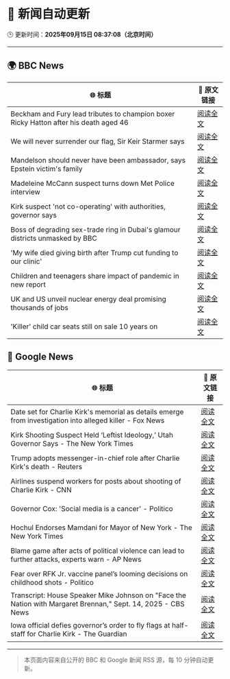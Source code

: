 # 🧠 新闻自动更新

🕒 更新时间：**2025年09月15日 08:37:08（北京时间）**

---

## 🌍 BBC News

| 🌐 标题 | 🔗 原文链接 |
|--------|-------------|
| Beckham and Fury lead tributes to champion boxer Ricky Hatton after his death aged 46 | [阅读全文](https://www.bbc.com/sport/boxing/articles/cd0724eg90ko?at_medium=RSS&at_campaign=rss) |
| We will never surrender our flag, Sir Keir Starmer says | [阅读全文](https://www.bbc.com/news/articles/c3vz91x5ynzo?at_medium=RSS&at_campaign=rss) |
| Mandelson should never have been ambassador, says Epstein victim's family | [阅读全文](https://www.bbc.com/news/articles/c87ypx8gq3do?at_medium=RSS&at_campaign=rss) |
| Madeleine McCann suspect turns down Met Police interview | [阅读全文](https://www.bbc.com/news/articles/cr5qd18y8j5o?at_medium=RSS&at_campaign=rss) |
| Kirk suspect 'not co-operating' with authorities, governor says | [阅读全文](https://www.bbc.com/news/articles/c4gvrw2pgedo?at_medium=RSS&at_campaign=rss) |
| Boss of degrading sex-trade ring in Dubai's glamour districts unmasked by BBC | [阅读全文](https://www.bbc.com/news/articles/cx2r9y3kxy9o?at_medium=RSS&at_campaign=rss) |
| 'My wife died giving birth after Trump cut funding to our clinic' | [阅读全文](https://www.bbc.com/news/articles/ckgqdneev1no?at_medium=RSS&at_campaign=rss) |
| Children and teenagers share impact of pandemic in new report | [阅读全文](https://www.bbc.com/news/articles/cx2jll1wx4ko?at_medium=RSS&at_campaign=rss) |
| UK and US unveil nuclear energy deal promising thousands of jobs | [阅读全文](https://www.bbc.com/news/articles/ckgzevzwxwro?at_medium=RSS&at_campaign=rss) |
| 'Killer' child car seats still on sale 10 years on | [阅读全文](https://www.bbc.com/news/articles/c8643d1p85zo?at_medium=RSS&at_campaign=rss) |

## 📰 Google News

| 🌐 标题 | 🔗 原文链接 |
|--------|-------------|
| Date set for Charlie Kirk's memorial as details emerge from investigation into alleged killer - Fox News | [阅读全文](https://news.google.com/rss/articles/CBMihgFBVV95cUxNeEFfRWltVnFYUm8teUh0akdkQUFqTzd5ekRSbDViNFRLLWl0djFGSlRzN1A2aHphX29rTWNLUzBwY3dUTExuMWhaZVFPSkF1SDM4TVM5VEltWlZ4QmtiajJHR0RGb0hpY3JXVURnUXhGUzZPem5uZ2t6RDNmYkk0QW1HbVFNd9IBiwFBVV95cUxOazdJbFJ1N2F4RFdpS1FGTE9GTi02LS1RWE12T3BPak14SlE4T0V0Z21rSEh1MUZ2ZTdmNW9GcTY5X3ZkU1pESUk4Z3dLaDhPdVdlcjI3NHV5bTlTcE9mdGhzNlBUVFVnOU1wSmxaX2xHaGJTWTFlSEQ1bFFWMC1GMWthTDVWQ1pDX1dZ?oc=5) |
| Kirk Shooting Suspect Held ‘Leftist Ideology,’ Utah Governor Says - The New York Times | [阅读全文](https://news.google.com/rss/articles/CBMiiAFBVV95cUxPeHFnZEtwLXN5TEpRWUE3V0t4dzFGcElnMUhtenFNTlcyNzIwSVpUcU1DVE1UZnVfNmhsU0luVmFWcndaSlVDem5NTHpLMkVNejhobXFNbHF6RUs0cmVDME1CU2g0N0d1cUtpZ19VUndCRmhBLUtQLUJNOGhXT2RIQ0pQbHg4OV96?oc=5) |
| Trump adopts messenger-in-chief role after Charlie Kirk's death - Reuters | [阅读全文](https://news.google.com/rss/articles/CBMiqwFBVV95cUxOZVBESERoRGd0VDJxX29zUzNDVWdKTWRFOVc5bnVYeEE5VXJIZHZucWZHZVdJcThzTFVMaDFmN282b2o4aHNtUGJBbHg1RE9YaGwtUWxveGs2TERvXzc0WVJVR2F2MkVOejQzdkk2VHdNOTJkRXlXQ1ljT1dETWtSTWQ2bE14dWw5d1ZxVlBLRkRRN09GNnAtQWRRNE90M3BndG82ci1aeUFMZnM?oc=5) |
| Airlines suspend workers for posts about shooting of Charlie Kirk - CNN | [阅读全文](https://news.google.com/rss/articles/CBMiakFVX3lxTE1mSWtqeGtwQTNRWmNqLXVfZE1yR2FCWUN0cDBhZW5NWWpwcEdzSUxteU9UOVZ1RUZuYlZyNk5jU3JiUG90QXE3UDhsMXVmaHlzNDBqYjVwYjQ2X2syeUhMZmUxYVNZUUhGT1E?oc=5) |
| Governor Cox: 'Social media is a cancer' - Politico | [阅读全文](https://news.google.com/rss/articles/CBMikAFBVV95cUxNS25wRHFIRTNaSWNSb0J5Q3l1TTdabk9NN0trZzhkazB6TE9UUTVsM3NVZHJLai04MmduenE4c2pBNGt1NWlJQTVmUHZNU0pvajY0azY2ZFJ5R3JNbVI1eWJ2OGxNdFJBQ011SHlhYVZwUEdxN3hyMGhtU29DOWtBQmdwbVBiYnRwRHRaaGF4bnQ?oc=5) |
| Hochul Endorses Mamdani for Mayor of New York - The New York Times | [阅读全文](https://news.google.com/rss/articles/CBMiiAFBVV95cUxOWVpvQnFMMkJYSXptZlE1ZWJzSFJubjVnYy1DRFh2VDhLVjl5X2k3RFlvUlFJcHUxTzFqYmZHQ0tZdEIyTm9FR0VZVFI2ZkwtQ3p6Z2g4bW5aV1djZ0NNRS1odW9nbzNfMXF2dEM1eW1kSUY2VW80d0FyQURBQ3FlVHlmVU9QdmhQ?oc=5) |
| Blame game after acts of political violence can lead to further attacks, experts warn - AP News | [阅读全文](https://news.google.com/rss/articles/CBMiqgFBVV95cUxPVC0wVVh5OTBqV0NKZ2VadlE1QUp3bDJMWU1acDJGVFdVS1F0T0NvUGk4Y0psRjVBNTZlRWFiUmNER1hJRC0tbEktc2hUbnhjNVdUbEdWQW5IQWJUSi04Z3hKS2RSQzVxLUZkbUhRdDZvZEFZdDM4V1pGbXlTUXhZNDRPdU9NcU9xMlNMRHRENllZdmN0eWxoWE83WWMxeUluMUJMWHhYc01YQQ?oc=5) |
| Fear over RFK Jr. vaccine panel’s looming decisions on childhood shots - Politico | [阅读全文](https://news.google.com/rss/articles/CBMiuAFBVV95cUxQdlZXOXpSNktNcXU1cnhDNURmeFBHaElwRF8tWWhaS3ZXOXNIOC12LUJrRy0xazRaTTN4UDNZY2tueW5sd3BZMnluNW0wb1NiWjBkNk1Ybm5LNU5kbkl2b0wySUVIYkxHNS1IOHVMVTVldEh5Y3N2cENSRF9HcnJFUEpRMWNyTjFUb0k4dzI5M09BOHZRSGxKQXlKQnBoSDA5c3drMDdVYTZYOUs4NGRteGl6UjNBVHJH?oc=5) |
| Transcript: House Speaker Mike Johnson on "Face the Nation with Margaret Brennan," Sept. 14, 2025 - CBS News | [阅读全文](https://news.google.com/rss/articles/CBMimgFBVV95cUxQT3FNNllQRE9YYjBDWkVHV0xZdDBvMFRuQ1duT1NHczhWUWxTMERZQ0FZdzJlNGxjbEdhUmNUZnlKcFJ1NURzNHpyUWpMX3NpTFRZWEtaWWtOV3ZVU1I1ZFZoZUpvTlJqVG5qaDdtRDdmU2lobnFaaGNtMV9QelppNGNmaGw3cnZpdlk5ZERxdlhoQ2pWbU1CUFhR0gGfAUFVX3lxTE16cktSX3o1b2FIaDBBdVY1ZzdKV1RTWjdzaHk5WWtqeHdNcUVUZndBYXJDX2ZmbXlYQkIwMk40UUJLTkl1dXlXU0pCaEs5X0JzcjBTY0hmQ3ZqR29MdEw2d0xHYWZMUEx5ZDVlalJNaWdsUGVPUVVSemZjSkduRzJLVnRaa3gwc3pxSDhjUmNnRHgxME9rMU45bjJvMUR0NA?oc=5) |
| Iowa official defies governor’s order to fly flags at half-staff for Charlie Kirk - The Guardian | [阅读全文](https://news.google.com/rss/articles/CBMingFBVV95cUxQOUUybERqNGJpWHI3MmJnT3pjaE0zR05seFZpTFR6d29iek11QUNudWk0c1J0TTRoREo1ZXYyRWZ0T3ZBdmNQMFpEVnBmRTJ3TmV5OW1jeXF0TTgwREFSTGRZR0h1NURIRk1zTlFvLXFSVnhuMklmeldMV0NCSWRwV05iTjJOTFVIQ2M2anEzTXJWQndhUDV2b09FdHJzUQ?oc=5) |

---
> 本页面内容来自公开的 BBC 和 Google 新闻 RSS 源，每 10 分钟自动更新。